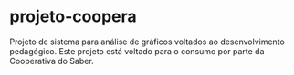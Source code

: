 # projeto-coopera
Projeto de sistema para análise de gráficos voltados ao desenvolvimento pedagógico. Este projeto está voltado para o consumo por parte da Cooperativa do Saber.
